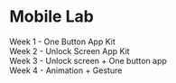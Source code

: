 # Mobile Lab
Week 1 - One Button App Kit <br>
Week 2 - Unlock Screen App Kit <br>
Week 3 - Unlock screen + One button app <br>
Week 4 - Animation + Gesture 
